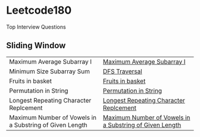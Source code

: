 # Leetcode180
Top Interview Questions

<h2>Sliding Window</h2>


<table>
  <tr>
    <td >Maximum Average Subarray I</td>
    <td> <a href="https://github.com/reeteshkesarwani/Leetcode180/blob/main/Sliding%20window/643%20Maximum%20Average%20Subarray%20I.java"> Maximum Average Subarray I</a></td>
  </tr>
    <tr>
    <td > Minimum Size Subarray Sum </td>
    <td> <a href="https://github.com/reeteshkesarwani/Leetcode180/blob/main/Sliding%20window/209%20Minimum%20subarray%20sum%20k.java"> DFS Traversal</a></td>
  </tr>
   <tr>
    <td > Fruits in basket </td>
    <td> <a href="https://github.com/reeteshkesarwani/Leetcode180/blob/main/Sliding%20window/904%20Fruits%20in%20basket.java"> Fruits in basket</a></td>
  </tr>

  <tr>
    <td >Permutation in String</td>
    <td> <a href="https://github.com/reeteshkesarwani/Leetcode180/blob/main/Sliding%20window/567%20Permutation%20in%20String.java"> Permutation in String </a></td>
  </tr>
 <tr>
    <td >Longest Repeating Character Replcement</td>
    <td> <a href="https://github.com/reeteshkesarwani/Leetcode180/blob/main/Sliding%20window/424%20Longest%20Repeating%20Character%20Replcement.java"> Longest Repeating Character Replcement </a></td>
  </tr>
   <tr>
    <td >Maximum Number of Vowels in a Substring of Given Length</td>
    <td> <a href="https://github.com/reeteshkesarwani/Leetcode180/blob/main/Sliding%20window/424%20Longest%20Repeating%20Character%20Replcement.java"> Maximum Number of Vowels in a Substring of Given Length </a></td>
  </tr>

</table>